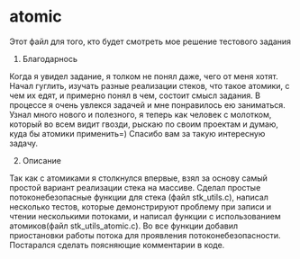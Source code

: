 # atomic
Этот файл для того, кто будет смотреть мое решение тестового задания

1. Благодарнось

  Когда я увидел задание, я толком не понял даже, чего от меня хотят. Начал гуглить, изучать разные реализации стеков, что такое атомики, с чем их едят, и примерно понял в чем, состоит смысл задания. В процессе я очень увлекся задачей и мне понравилось ею заниматься. Узнал много нового и полезного, я теперь как человек с молотком, который во всем видит гвозди, рыскаю по своим проектам и думаю, куда бы атомики применить=) Спасибо вам за такую интересную задачу.

2. Описание

  Так как с атомиками я столкнулся впервые, взял за основу самый простой вариант реализации стека на массиве. Сделал простые потоконебезопасные функции для стека (файл stk_utils.c), написал несколько тестов, которые демонстрируют проблему при записи и чтении несколькими потоками, и написал функции с использованием атомиков(файл stk_utils_atomic.c). Во все функции добавил приостановки работы потока для проявления потоконебезопасности. Постарался сделать поясняющие комментарии в коде.

